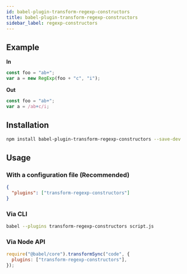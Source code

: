 ```yaml
---
id: babel-plugin-transform-regexp-constructors
title: babel-plugin-transform-regexp-constructors
sidebar_label: regexp-constructors
---
```


## Example

**In**

```js title="JavaScript"
const foo = "ab+";
var a = new RegExp(foo + "c", "i");
```

**Out**

```js title="JavaScript"
const foo = "ab+";
var a = /ab+c/i;
```

## Installation

```sh title="Shell"
npm install babel-plugin-transform-regexp-constructors --save-dev
```

## Usage

### With a configuration file (Recommended)

```json title="babel.config.json"
{
  "plugins": ["transform-regexp-constructors"]
}
```

### Via CLI

```sh title="Shell"
babel --plugins transform-regexp-constructors script.js
```

### Via Node API

```js title="JavaScript"
require("@babel/core").transformSync("code", {
  plugins: ["transform-regexp-constructors"],
});
```
